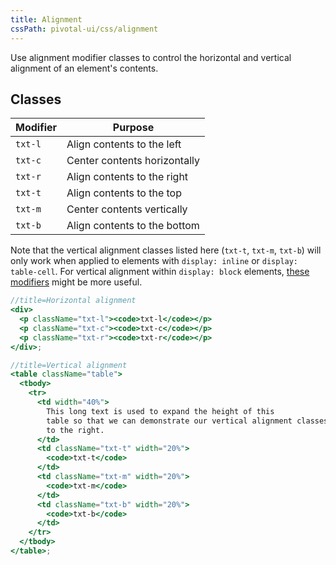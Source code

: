```yaml
---
title: Alignment
cssPath: pivotal-ui/css/alignment
---
```


Use alignment modifier classes to control the horizontal and vertical alignment of an element's contents.

## Classes

Modifier | Purpose
---------|--------
`txt-l` | Align contents to the left
`txt-c` | Center contents horizontally
`txt-r` | Align contents to the right
`txt-t` | Align contents to the top
`txt-m` | Center contents vertically
`txt-b` | Align contents to the bottom

Note that the vertical alignment classes listed here (`txt-t`, `txt-m`, `txt-b`) will only work when applied to elements with `display: inline` or `display: table-cell`. For vertical alignment within `display: block` elements, [these modifiers](/vertical-alignment) might be more useful.

```jsx
//title=Horizontal alignment
<div>
  <p className="txt-l"><code>txt-l</code></p>
  <p className="txt-c"><code>txt-c</code></p>
  <p className="txt-r"><code>txt-r</code></p>
</div>;
```

```jsx
//title=Vertical alignment
<table className="table">
  <tbody>
    <tr>
      <td width="40%">
        This long text is used to expand the height of this
        table so that we can demonstrate our vertical alignment classes
        to the right.
      </td>
      <td className="txt-t" width="20%">
        <code>txt-t</code>
      </td>
      <td className="txt-m" width="20%">
        <code>txt-m</code>
      </td>
      <td className="txt-b" width="20%">
        <code>txt-b</code>
      </td>
    </tr>
  </tbody>
</table>;
```

